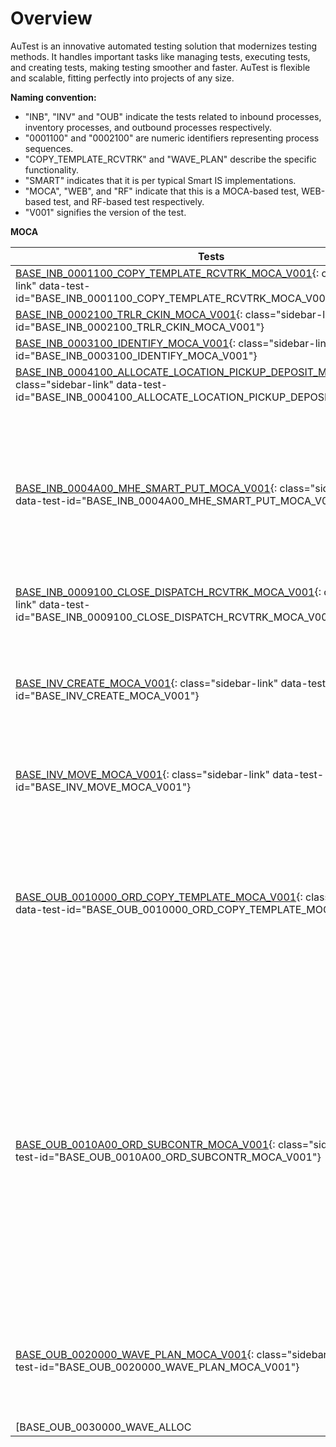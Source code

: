 # Overview

AuTest is an innovative automated testing solution that modernizes testing methods. It handles important tasks like managing tests, executing tests, and creating tests, making testing smoother and faster. AuTest is flexible and scalable, fitting perfectly into projects of any size.

**Naming convention:**

- "INB", "INV" and "OUB" indicate the tests related to inbound processes, inventory processes, and outbound processes respectively.
- "0001100" and "0002100" are numeric identifiers representing process sequences.
- "COPY_TEMPLATE_RCVTRK" and "WAVE_PLAN" describe the specific functionality.
- "SMART" indicates that it is per typical Smart IS implementations.
- "MOCA", "WEB", and "RF" indicate that this is a MOCA-based test, WEB-based test, and RF-based test respectively.
- "V001" signifies the version of the test.

<script>
    // JavaScript function to handle sidebar link clicks
    document.addEventListener("DOMContentLoaded", function () {
        var sidebarLinks = document.querySelectorAll('.sidebar-link');

        sidebarLinks.forEach(function (link) {
            link.addEventListener('click', function (event) {
                // Prevent default link behavior
                event.preventDefault();

                // Remove active class from all sidebar links
                sidebarLinks.forEach(function (item) {
                    item.classList.remove('active');
                });

                // Add active class to the clicked sidebar link
                this.classList.add('active');

                // Get the test ID from the data attribute
                var testId = this.getAttribute('data-test-id');

                // Expand the corresponding sidebar section
                var section = document.querySelector('.sidebar-section[data-test-id="' + testId + '"]');
                if (section) {
                    section.classList.add('active');
                }
            });
        });
    });
</script>

**MOCA**

| Tests | Descriptions |
|-------|--------------|
| [BASE_INB_0001100_COPY_TEMPLATE_RCVTRK_MOCA_V001](./tests_docs/BASE_INB_0001100_COPY_TEMPLATE_RCVTRK_MOCA_V001.md){: class="sidebar-link" data-test-id="BASE_INB_0001100_COPY_TEMPLATE_RCVTRK_MOCA_V001"} |Copy a template receive truck to a new one  |
| [BASE_INB_0002100_TRLR_CKIN_MOCA_V001](./tests_docs/BASE_INB_0002100_TRLR_CKIN_MOCA_V001.md){: class="sidebar-link" data-test-id="BASE_INB_0002100_TRLR_CKIN_MOCA_V001"} |Check in receive truck to an empty door  |
| [BASE_INB_0003100_IDENTIFY_MOCA_V001](./tests_docs/BASE_INB_0003100_IDENTIFY_MOCA_V001.md){: class="sidebar-link" data-test-id="BASE_INB_0003100_IDENTIFY_MOCA_V001"} |Identify inventory on the truck  |
| [BASE_INB_0004100_ALLOCATE_LOCATION_PICKUP_DEPOSIT_MOCA_V001](./tests_docs/BASE_INB_0004100_ALLOCATE_LOCATION_PICKUP_DEPOSIT_MOCA_V001.md){: class="sidebar-link" data-test-id="BASE_INB_0004100_ALLOCATE_LOCATION_PICKUP_DEPOSIT_MOCA_V001"} |Allocate location, pick up, deposit  |
| [BASE_INB_0004A00_MHE_SMART_PUT_MOCA_V001](./tests_docs/BASE_INB_0004A00_MHE_SMART_PUT_MOCA_V001.md){: class="sidebar-link" data-test-id="BASE_INB_0004A00_MHE_SMART_PUT_MOCA_V001"} |(Smart Extension).  This test represents a typical Smart IS extension for representing MHE systems.  It takes the inventory that was created earlier by the  BASE_INV_CREATE_MOCA test (in a generated location).  It then calls a command to emulate the movement into the MHE system for the loads in that location.  |
| [BASE_INB_0009100_CLOSE_DISPATCH_RCVTRK_MOCA_V001](./tests_docs/BASE_INB_0009100_CLOSE_DISPATCH_RCVTRK_MOCA_V001.md){: class="sidebar-link" data-test-id="BASE_INB_0009100_CLOSE_DISPATCH_RCVTRK_MOCA_V001"} |Close and dispatch receive trailer  |
| [BASE_INV_CREATE_MOCA_V001](./tests_docs/BASE_INV_CREATE_MOCA_V001.md){: class="sidebar-link" data-test-id="BASE_INV_CREATE_MOCA_V001"} |Create multiple pallets in a location.  The destination location is created by copying a template location - this provides a way to seggregate inventory for each test run.  The inventory characteristics and pallet count are passed in.  |
| [BASE_INV_MOVE_MOCA_V001](./tests_docs/BASE_INV_MOVE_MOCA_V001.md){: class="sidebar-link" data-test-id="BASE_INV_MOVE_MOCA_V001"} |This test will move the inventory we created earlier to a storage location.  |
| [BASE_OUB_0010000_ORD_COPY_TEMPLATE_MOCA_V001](./tests_docs/BASE_OUB_0010000_ORD_COPY_TEMPLATE_MOCA_V001.md){: class="sidebar-link" data-test-id="BASE_OUB_0010000_ORD_COPY_TEMPLATE_MOCA_V001"} |This is the starting point of typical outbound tests.  It assumes that we have a template order.  It copies that order using the [copy order] command to a new order number.  The template order number can be a wild card, so it can create multiple orders.  All orders get the same value in wave_set column which allows us to later plan a single wave for these orders.  |
| [BASE_OUB_0010A00_ORD_SUBCONTR_MOCA_V001](./tests_docs/BASE_OUB_0010A00_ORD_SUBCONTR_MOCA_V001.md){: class="sidebar-link" data-test-id="BASE_OUB_0010A00_ORD_SUBCONTR_MOCA_V001"} |(Smart Extension).  This represents subcontracting process in a system like SAP.  It takes an order where we have a non-allocatable parent line that represents a finished good and its allocatable child lines represnet components.  This test first creartes a work order for producing the finished good using the component lines.  It then creates the order for finished good.  It then breaks them into two orders based on a Smart IS extension where we have a regular order with --WO suffix for consuming components and a regular order for the finished good.  |
| [BASE_OUB_0020000_WAVE_PLAN_MOCA_V001](./tests_docs/BASE_OUB_0020000_WAVE_PLAN_MOCA_V001.md){: class="sidebar-link" data-test-id="BASE_OUB_0020000_WAVE_PLAN_MOCA_V001"} |The BASE tests that create orders, set ord.wave_set column.  This test builds upon that and plans a wave for the wave set.  So this allows for a mechanism to combine multiple orders into a single wave.  |
| [BASE_OUB_0030000_WAVE_ALLOC
